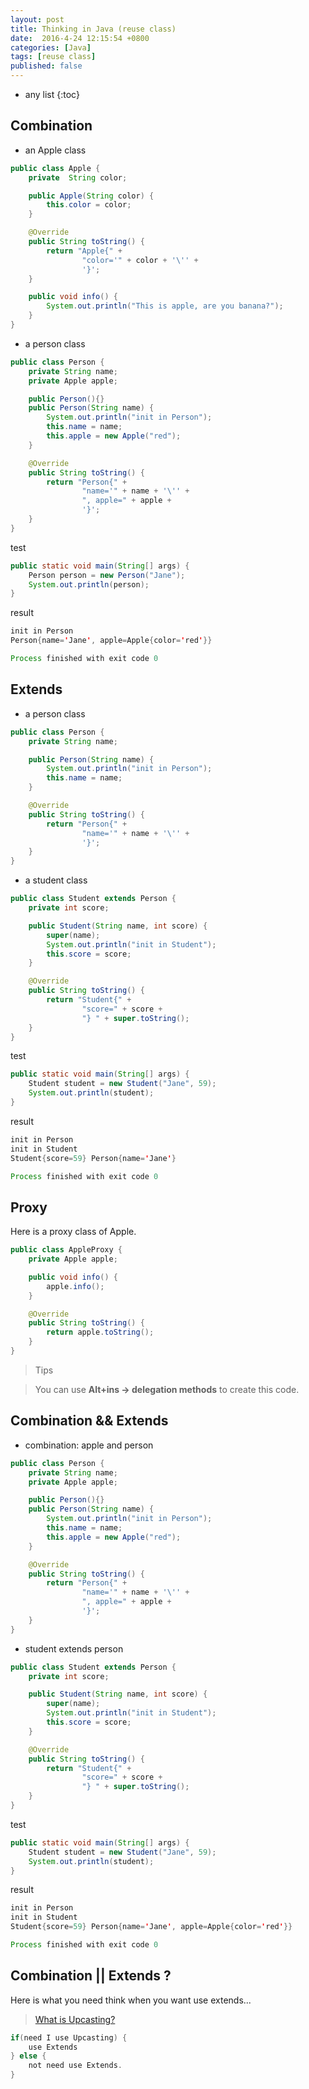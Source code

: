 ```yaml
---
layout: post
title: Thinking in Java (reuse class)
date:  2016-4-24 12:15:54 +0800
categories: [Java]
tags: [reuse class]
published: false
---
```


* any list
{:toc}

## Combination

- an Apple class

```java
public class Apple {
    private  String color;

    public Apple(String color) {
        this.color = color;
    }

    @Override
    public String toString() {
        return "Apple{" +
                "color='" + color + '\'' +
                '}';
    }

    public void info() {
        System.out.println("This is apple, are you banana?");
    }
}
```

- a person class

```java
public class Person {
    private String name;
    private Apple apple;

    public Person(){}
    public Person(String name) {
        System.out.println("init in Person");
        this.name = name;
        this.apple = new Apple("red");
    }

    @Override
    public String toString() {
        return "Person{" +
                "name='" + name + '\'' +
                ", apple=" + apple +
                '}';
    }
}
```

test

```java
public static void main(String[] args) {
    Person person = new Person("Jane");
    System.out.println(person);
}
```

result

```java
init in Person
Person{name='Jane', apple=Apple{color='red'}}

Process finished with exit code 0
```

## Extends

- a person class

```java
public class Person {
    private String name;

    public Person(String name) {
        System.out.println("init in Person");
        this.name = name;
    }

    @Override
    public String toString() {
        return "Person{" +
                "name='" + name + '\'' +
                '}';
    }
}
```

- a student class

```java
public class Student extends Person {
    private int score;

    public Student(String name, int score) {
        super(name);
        System.out.println("init in Student");
        this.score = score;
    }

    @Override
    public String toString() {
        return "Student{" +
                "score=" + score +
                "} " + super.toString();
    }
}
```

test

```java
public static void main(String[] args) {
    Student student = new Student("Jane", 59);
    System.out.println(student);
}
```

result

```java
init in Person
init in Student
Student{score=59} Person{name='Jane'}

Process finished with exit code 0
```

## Proxy

Here is a proxy class of Apple.

```java
public class AppleProxy {
    private Apple apple;

    public void info() {
        apple.info();
    }

    @Override
    public String toString() {
        return apple.toString();
    }
}
```

> Tips

> You can use **Alt+ins -> delegation methods** to create this code.

## Combination && Extends

- combination: apple and person

```java
public class Person {
    private String name;
    private Apple apple;

    public Person(){}
    public Person(String name) {
        System.out.println("init in Person");
        this.name = name;
        this.apple = new Apple("red");
    }

    @Override
    public String toString() {
        return "Person{" +
                "name='" + name + '\'' +
                ", apple=" + apple +
                '}';
    }
}
```

- student extends person

```java
public class Student extends Person {
    private int score;

    public Student(String name, int score) {
        super(name);
        System.out.println("init in Student");
        this.score = score;
    }

    @Override
    public String toString() {
        return "Student{" +
                "score=" + score +
                "} " + super.toString();
    }
}
```

test

```java
public static void main(String[] args) {
    Student student = new Student("Jane", 59);
    System.out.println(student);
}
```

result

```java
init in Person
init in Student
Student{score=59} Person{name='Jane', apple=Apple{color='red'}}

Process finished with exit code 0
```

## Combination || Extends ?

Here is what you need think when you want use extends...

> [What is Upcasting?](http://www.cs.utexas.edu/~cannata/cs345/Class%20Notes/14%20Java%20Upcasting%20Downcasting.htm)

```java
if(need I use Upcasting) {
    use Extends
} else {
    not need use Extends.
}
```